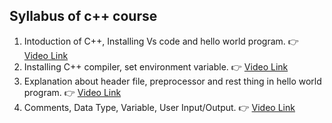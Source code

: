 ## Syllabus of c++ course
1. Intoduction of C++, Installing Vs code and hello world program. 👉 [Video Link](https://youtu.be/IF09XR4Fwao)
2. Installing C++ compiler, set environment variable. 👉 [Video Link](https://youtu.be/LNdWSijGtCU)
3. Explanation about header file, preprocessor and rest thing in hello world program. 👉 [Video Link](https://youtu.be/RF0lRXK8eCg)
4. Comments, Data Type, Variable, User Input/Output. 👉 [Video Link](https://youtu.be/qwT8LrkcNOQo)